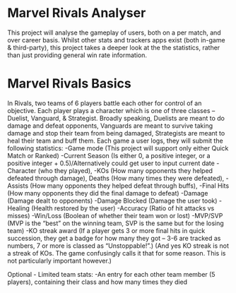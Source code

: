 # Marvel Rivals Analyser
This project will analyse the gameplay of users, both on a per match, and over career basis. Whilst other stats and trackers apps exist (both in-game & third-party), this project takes a deeper look at the the statistics, rather than just providing general win rate information.


# Marvel Rivals Basics
In Rivals, two teams of 6 players battle each other for control of an objective. Each player plays a character which is one of three classes – Duelist, Vanguard, & Strategist. Broadly speaking, Duelists are meant to do damage and defeat opponents, Vanguards are meant to survive taking damage and stop their team from being damaged, Strategists are meant to heal their team and buff them.
Each game a user logs, they will submit the following statistics:
-Game mode (This project will support only either Quick Match or Ranked)
-Current Season (Is either 0, a positive integer, or a positive integer + 0.5)/Alternatively could get user to input current date
-Character (who they played), 
-KOs (How many opponents they helped defeated through damage), Deaths (How many times they were defeated), 
-Assists (How many opponents they helped defeat through buffs), 
-Final Hits (How many opponents they did the final damage to defeat)
-Damage (Damage dealt to opponents)
-Damage Blocked (Damage the user took)
-Healing (Health restored by the user)
-Accuracy (Ratio of hit attacks vs misses)
-Win/Loss (Boolean of whether their team won or lost)
-MVP/SVP (MVP is the “best” on the winning team, SVP is the same but for the losing team)
-KO streak award (If a player gets 3 or more final hits in quick succession, they get a badge for how many they got – 3-6 are tracked as numbers, 7 or more is classed as “Unstoppable!”.)
(And yes KO streak is not a streak of KOs. The game confusingly calls it that for some reason. This is not particularly important however.)

Optional - Limited team stats:
-An entry for each other team member (5 players), containing their class and how many times they died






